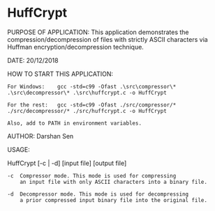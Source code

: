 # HuffCrypt

PURPOSE OF APPLICATION: This application demonstrates the compression/decompression of files with
						            strictly ASCII characters via Huffman encryption/decompression technique.

DATE: 20/12/2018

HOW TO START THIS APPLICATION:

	For Windows:	gcc -std=c99 -Ofast .\src\compressor\* .\src\decompressor\* .\src\huffcrypt.c -o HuffCrypt

	For the rest:	gcc -std=c99 -Ofast ./src/compressor/* ./src/decompressor/* ./src/huffcrypt.c -o HuffCrypt

	Also, add to PATH in environment variables.

AUTHOR: Darshan Sen

USAGE:

HuffCrypt [-c | -d] [input file] [output file]

	-c	Compressor mode. This mode is used for compressing
		an input file with only ASCII characters into a binary file.
	
	-d	Decompressor mode. This mode is used for decompressing
		a prior compressed input binary file into the original file.
